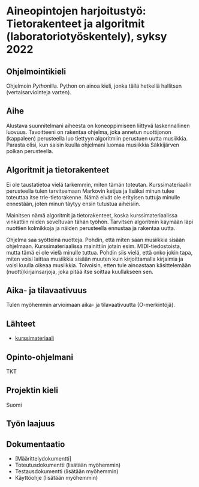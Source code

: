# Aineopintojen harjoitustyö: Tietorakenteet ja algoritmit (laboratoriotyöskentely), syksy 2022

## Ohjelmointikieli

Ohjelmoin *Python*illa. Python on ainoa kieli, jonka tällä hetkellä hallitsen (vertaisarviointeja varten). 

## Aihe

Alustava suunnitelmani aiheesta on koneoppimiseen liittyvä laskennallinen luovuus. Tavoitteeni on 
rakentaa ohjelma, joka annetun nuottijonon (kappaleen) perusteella luo tiettyyn algoritmiin perustuen uutta musiikkia.
Parasta olisi, kun saisin kuulla ohjelmani luomaa musiikkia Säkkijärven polkan perusteella.

## Algoritmit ja tietorakenteet

Ei ole taustatietoa vielä tarkemmin, miten tämän toteutan. Kurssimateriaalin perusteella 
tulen tarvitsemaan Markovin ketjua ja lisäksi minun tulee toteuttaa itse trie-tietorakenne. Nämä eivät
ole erityisen tuttuja minulle ennestään, joten minun täytyy ensin tutustua aiheisiin.

Mainitsen nämä algoritmit ja tietorakenteet, koska kurssimateriaalissa vinkattiin niiden soveltuvan tähän työhön.
Tarvitsen algoritmin käymään läpi nuottien kolmikkoja ja näiden perusteella ennustaa ja rakentaa uutta.

Ohjelma saa syötteinä nuotteja. Pohdin, että miten saan musiikkia sisään ohjelmaan. Kurssimateriaalissa mainittiin jotain esim. MIDI-tiedostoista,
mutta tämä ei ole vielä minulle tuttua. Pohdin siis vielä, että onko jokin tapa, miten voisi laittaa musiikkia sisään muuten kuin kirjoittamalla kirjaimia ja
voisi  kuulla oikeaa musiikkia. Toivoisin, etten tule ainoastaan käsittelemään (nuotti)kirjainsarjoja, joka pitää itse soittaa kuullakseen sen.

## Aika- ja tilavaativuus

Tulen myöhemmin arvioimaan aika- ja tilavaativuutta (O-merkintöjä).

## Lähteet

* [kurssimateriaali](https://tiralabra.github.io/2022_p1/index)

## Opinto-ohjelmani

TKT

## Projektin kieli

Suomi

## Työn laajuus

## Dokumentaatio

* [Määrittelydokumentti]
* Toteutusdokumentti (lisätään myöhemmin)
* Testausdokumentti (lisätään myöhemmin)
* Käyttöohje (lisätään myöhemmin)
